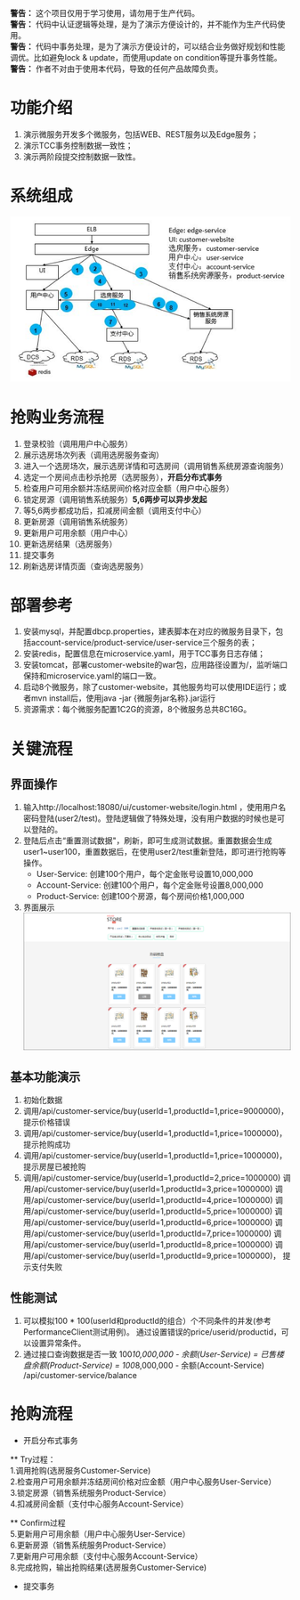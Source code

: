 **警告：** 这个项目仅用于学习使用，请勿用于生产代码。   
**警告：** 代码中认证逻辑等处理，是为了演示方便设计的，并不能作为生产代码使用。    
**警告：** 代码中事务处理，是为了演示方便设计的，可以结合业务做好规划和性能调优。比如避免lock & update，而使用update on condition等提升事务性能。   
**警告：** 作者不对由于使用本代码，导致的任何产品故障负责。     

# 功能介绍
1. 演示微服务开发多个微服务，包括WEB、REST服务以及Edge服务；
2. 演示TCC事务控制数据一致性；
3. 演示两阶段提交控制数据一致性。

# 系统组成
![](system-components.JPG)

# 抢购业务流程
1. 登录校验（调用用户中心服务）
2. 展示选房场次列表（调用选房服务查询）
3. 进入一个选房场次，展示选房详情和可选房间（调用销售系统房源查询服务）
4. 选定一个房间点击秒杀抢房（选房服务），**开启分布式事务**
5. 检查用户可用余额并冻结房间价格对应金额（用户中心服务）
6. 锁定房源（调用销售系统服务）**5,6两步可以异步发起**
7. 等5,6两步都成功后，扣减房间金额（调用支付中心）
8. 更新房源（调用销售系统服务）
9. 更新用户可用余额（用户中心）
10. 更新选房结果（选房服务）
11. 提交事务
12. 刷新选房详情页面（查询选房服务）


# 部署参考
1. 安装mysql，并配置dbcp.properties，建表脚本在对应的微服务目录下，包括account-service/product-service/user-service三个服务的表；
2. 安装redis，配置信息在microservice.yaml，用于TCC事务日志存储；
3. 安装tomcat，部署customer-website的war包，应用路径设置为/，监听端口保持和microservice.yaml的端口一致。 
4. 启动8个微服务，除了customer-website，其他服务均可以使用IDE运行；或者mvn install后，使用java -jar {微服务jar名称}.jar运行
5. 资源需求：每个微服务配置1C2G的资源，8个微服务总共8C16G。

# 关键流程
## 界面操作
1. 输入http://localhost:18080/ui/customer-website/login.html ，使用用户名密码登陆(user2/test)。登陆逻辑做了特殊处理，没有用户数据的时候也是可以登陆的。
2. 登陆后点击“重置测试数据"，刷新，即可生成测试数据。重置数据会生成user1~user100，重置数据后，在使用user2/test重新登陆，即可进行抢购等操作。
	 * User-Service: 创建100个用户，每个定金账号设置10,000,000
	 * Account-Service: 创建100个用户，每个定金账号设置8,000,000
	 * Product-Service: 创建100个房源，每个房间价格1,000,000
3. 界面展示
![image](ui.png)


## 基本功能演示
1. 初始化数据
2. 调用/api/customer-service/buy(userId=1,productId=1,price=9000000)，提示价格错误
3. 调用/api/customer-service/buy(userId=1,productId=1,price=1000000)，提示抢购成功
4. 调用/api/customer-service/buy(userId=1,productId=1,price=1000000)，提示房屋已被抢购
5. 调用/api/customer-service/buy(userId=1,productId=2,price=1000000)
   调用/api/customer-service/buy(userId=1,productId=3,price=1000000)
   调用/api/customer-service/buy(userId=1,productId=4,price=1000000)
   调用/api/customer-service/buy(userId=1,productId=5,price=1000000)
   调用/api/customer-service/buy(userId=1,productId=6,price=1000000)
   调用/api/customer-service/buy(userId=1,productId=7,price=1000000)
   调用/api/customer-service/buy(userId=1,productId=8,price=1000000)
   调用/api/customer-service/buy(userId=1,productId=9,price=1000000)， 提示支付失败

## 性能测试
  1. 可以模拟100 * 100(userId和productId的组合）个不同条件的并发(参考PerformanceClient测试用例)。 通过设置错误的price/userid/productid，可以设置异常条件。    
  2. 通过接口查询数据是否一致
       100*10,000,000 - 余额(User-Service) = 已售楼盘余额(Product-Service) = 100*8,000,000  - 余额(Account-Service)
    /api/customer-service/balance

# 抢购流程

* 开启分布式事务     

** Try过程：       
1.调用抢购(选房服务Customer-Service)   
2.检查用户可用余额并冻结房间价格对应金额（用户中心服务User-Service）   
3.锁定房源（销售系统服务Product-Service）   
4.扣减房间金额（支付中心服务Account-Service）   

** Confirm过程     
5.更新用户可用余额（用户中心服务User-Service）   
6.更新房源（销售系统服务Product-Service）    
7.更新用户可用余额（支付中心服务Account-Service）   
8.完成抢购，输出抢购结果(选房服务Customer-Service)   

* 提交事务     

